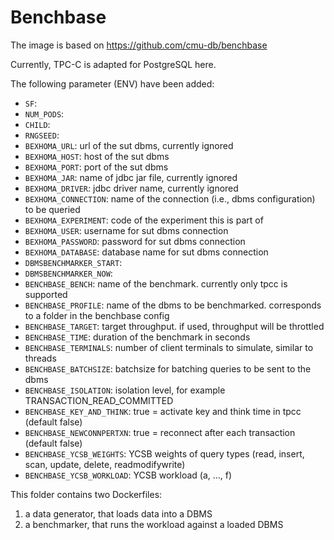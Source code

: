 # Benchbase

The image is based on https://github.com/cmu-db/benchbase

Currently, TPC-C is adapted for PostgreSQL here.

The following parameter (ENV) have been added:

* `SF`: 
* `NUM_PODS`: 
* `CHILD`: 
* `RNGSEED`: 
* `BEXHOMA_URL`: url of the sut dbms, currently ignored
* `BEXHOMA_HOST`: host of the sut dbms
* `BEXHOMA_PORT`: port of the sut dbms
* `BEXHOMA_JAR`: name of jdbc jar file, currently ignored
* `BEXHOMA_DRIVER`: jdbc driver name, currently ignored
* `BEXHOMA_CONNECTION`: name of the connection (i.e., dbms configuration) to be queried
* `BEXHOMA_EXPERIMENT`: code of the experiment this is part of
* `BEXHOMA_USER`: username for sut dbms connection
* `BEXHOMA_PASSWORD`: password for sut dbms connection
* `BEXHOMA_DATABASE`: database name for sut dbms connection
* `DBMSBENCHMARKER_START`: 
* `DBMSBENCHMARKER_NOW`: 
* `BENCHBASE_BENCH`: name of the benchmark. currently only tpcc is supported
* `BENCHBASE_PROFILE`: name of the dbms to be benchmarked. corresponds to a folder in the benchbase config
* `BENCHBASE_TARGET`: target throughput. if used, throughput will be throttled
* `BENCHBASE_TIME`: duration of the benchmark in seconds
* `BENCHBASE_TERMINALS`: number of client terminals to simulate, similar to threads
* `BENCHBASE_BATCHSIZE`: batchsize for batching queries to be sent to the dbms
* `BENCHBASE_ISOLATION`: isolation level, for example TRANSACTION_READ_COMMITTED
* `BENCHBASE_KEY_AND_THINK`: true = activate key and think time in tpcc (default false)
* `BENCHBASE_NEWCONNPERTXN`: true = reconnect after each transaction (default false)
* `BENCHBASE_YCSB_WEIGHTS`: YCSB weights of query types (read, insert, scan, update, delete, readmodifywrite)
* `BENCHBASE_YCSB_WORKLOAD`: YCSB workload (a, ..., f)


This folder contains two Dockerfiles:
1. a data generator, that loads data into a DBMS
1. a benchmarker, that runs the workload against a loaded DBMS
